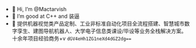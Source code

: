 - 👋 Hi, I’m @Mactarvish
- 👀 I’m good at C++ and 装逼
- 🌈 提供机器视觉类产品定制、工业非标准自动化项目全流程搭建、智慧城市数字孪生、建图导航机器人、大学电子信息类课设/毕设等业务全栈解决方案。十余年项目经验商务+v `dGV4eHh1ZG1neXd4dGZ2dg==`

